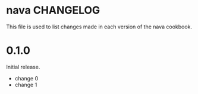 # nava CHANGELOG

This file is used to list changes made in each version of the nava cookbook.

# 0.1.0

Initial release.

- change 0
- change 1

